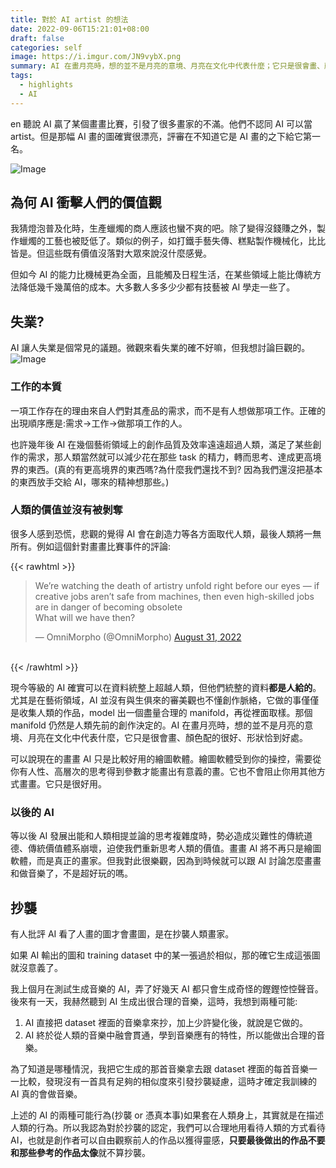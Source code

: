```yaml
---
title: 對於 AI artist 的想法
date: 2022-09-06T15:21:01+08:00
draft: false
categories: self
image: https://i.imgur.com/JN9vybX.png
summary: AI 在畫月亮時，想的並不是月亮的意境、月亮在文化中代表什麼；它只是很會畫、顏色配的很好、形狀恰到好處。
tags:
  - highlights
  - AI
---
```

en
聽說 AI 贏了某個畫畫比賽，引發了很多畫家的不滿。他們不認同 AI 可以當 artist。但是那幅 AI 畫的圖確實很漂亮，評審在不知道它是 AI 畫的之下給它第一名。 

![Image](https://i.imgur.com/tUOpAAx.png#centers)

## 為何 AI 衝擊人們的價值觀

我猜燈泡普及化時，生產蠟燭的商人應該也蠻不爽的吧。除了變得沒錢賺之外，製作蠟燭的工藝也被貶低了。類似的例子，如打鐵手藝失傳、糕點製作機械化，比比皆是。但這些既有價值沒落對大眾來說沒什麼感覺。

但如今 AI 的能力比機械更為全面，且能觸及日程生活，在某些領域上能比傳統方法降低幾千幾萬倍的成本。大多數人多多少少都有技藝被 AI 學走一些了。

## 失業?

AI 讓人失業是個常見的議題。微觀來看失業的確不好嘛，但我想討論巨觀的。
![Image](https://i.imgur.com/cWjhmnZ.png)

### 工作的本質

一項工作存在的理由來自人們對其產品的需求，而不是有人想做那項工作。正確的出現順序應是:需求->工作->做那項工作的人。

也許幾年後 AI 在幾個藝術領域上的創作品質及效率遠遠超過人類，滿足了某些創作的需求，那人類當然就可以減少花在那些 task 的精力，轉而思考、達成更高境界的東西。(真的有更高境界的東西嗎?為什麼我們還找不到? 因為我們還沒把基本的東西放手交給 AI，哪來的精神想那些。)

### 人類的價值並沒有被剝奪

很多人感到恐慌，悲觀的覺得 AI 會在創造力等各方面取代人類，最後人類將一無所有。例如這個針對畫畫比賽事件的評論:

{{< rawhtml >}}
<blockquote class="twitter-tweet" data-conversation="none" data-theme="dark"><p lang="en" dir="ltr">We’re watching the death of artistry unfold right before our eyes — if creative jobs aren’t safe from machines, then even high-skilled jobs are in danger of becoming obsolete<br>What will we have then?</p>&mdash; OmniMorpho (@OmniMorpho) <a href="https://twitter.com/OmniMorpho/status/1564782875072872450?ref_src=twsrc%5Etfw">August 31, 2022</a></blockquote> <script async src="https://platform.twitter.com/widgets.js" charset="utf-8"></script>
<br>
{{< /rawhtml >}}

現今等級的 AI 確實可以在資料統整上超越人類，但他們統整的資料**都是人給的**。尤其是在藝術領域，AI 並沒有與生俱來的審美觀也不懂創作脈絡，它做的事僅僅是收集人類的作品，model 出一個盡量合理的 manifold，再從裡面取樣。那個 manifold 仍然是人類先前的創作決定的。AI 在畫月亮時，想的並不是月亮的意境、月亮在文化中代表什麼，它只是很會畫、顏色配的很好、形狀恰到好處。

可以說現在的畫畫 AI 只是比較好用的繪圖軟體。繪圖軟體受到你的操控，需要從你有人性、高層次的思考得到參數才能畫出有意義的畫。它也不會阻止你用其他方式畫畫。它只是很好用。

### 以後的 AI

等以後 AI 發展出能和人類相提並論的思考複雜度時，勢必造成災難性的傳統道德、傳統價值體系崩壞，迫使我們重新思考人類的價值。畫畫 AI 將不再只是繪圖軟體，而是真正的畫家。但我對此很樂觀，因為到時候就可以跟 AI 討論怎麼畫畫和做音樂了，不是超好玩的嗎。

## 抄襲

有人批評 AI 看了人畫的圖才會畫圖，是在抄襲人類畫家。

如果 AI 輸出的圖和 training dataset 中的某一張過於相似，那的確它生成這張圖就沒意義了。

我上個月在測試生成音樂的 AI，弄了好幾天 AI 都只會生成奇怪的鏗鏗悾悾聲音。後來有一天，我赫然聽到 AI 生成出很合理的音樂，這時，我想到兩種可能:

1. AI 直接把 dataset 裡面的音樂拿來抄，加上少許變化後，就說是它做的。
2. AI 終於從人類的音樂中融會貫通，學到音樂應有的特性，所以能做出合理的音樂。

為了知道是哪種情況，我把它生成的那首音樂拿去跟 dataset 裡面的每首音樂一一比較，發現沒有一首具有足夠的相似度來引發抄襲疑慮，這時才確定我訓練的 AI 真的會做音樂。

上述的 AI 的兩種可能行為(抄襲 or 憑真本事)如果套在人類身上，其實就是在描述人類的行為。所以我認為對於抄襲的認定，我們可以合理地用看待人類的方式看待 AI，也就是創作者可以自由觀察前人的作品以獲得靈感，**只要最後做出的作品不要和那些參考的作品太像**就不算抄襲。
